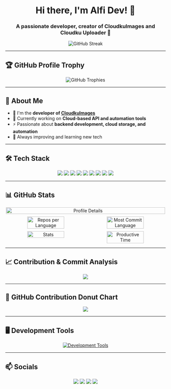 <h1 align="center">Hi there, I'm Alfi Dev! 👋</h1>
<h3 align="center">A passionate developer, creator of CloudkuImages and Cloudku Uploader 🚀</h3>

<p align="center">
  <img src="https://github-readme-streak-stats.herokuapp.com/?user=AlfiCloud&theme=radical" alt="GitHub Streak" />
</p>

---

## 🏆 GitHub Profile Trophy
<div align="center">
    <img src="https://github-profile-trophy.vercel.app/?username=AlfiCloud&theme=dracula&row=2&column=3&margin-w=8&margin-h=8&no-frame=true&no-bg=true" alt="GitHub Trophies">
</div>

---

## 🚀 About Me
- 🔭 I'm the **developer of [CloudkuImages](https://cloudkuimages.com)**
- 🌱 Currently working on **Cloud-based API and automation tools**
- ⚡ Passionate about **backend development, cloud storage, and automation**
- 🎯 Always improving and learning new tech

---

## 🛠️ Tech Stack
<p align="center">
  <img src="https://img.shields.io/badge/HTML5-%23E34F26.svg?style=for-the-badge&logo=html5&logoColor=white" />
  <img src="https://img.shields.io/badge/CSS3-%231572B6.svg?style=for-the-badge&logo=css3&logoColor=white" />
  <img src="https://img.shields.io/badge/TailwindCSS-%2306B6D4.svg?style=for-the-badge&logo=tailwindcss&logoColor=white" />
  <img src="https://img.shields.io/badge/PHP-%23777BB4.svg?style=for-the-badge&logo=php&logoColor=white" />
  <img src="https://img.shields.io/badge/Node.js-%23339933.svg?style=for-the-badge&logo=node.js&logoColor=white" />
  <img src="https://img.shields.io/badge/Python-%233776AB.svg?style=for-the-badge&logo=python&logoColor=white" />
  <img src="https://img.shields.io/badge/Express.js-000000?style=for-the-badge&logo=express&logoColor=white"/>
  <img src="https://img.shields.io/badge/MongoDB-47A248?style=for-the-badge&logo=mongodb&logoColor=white" />
  <img src="https://img.shields.io/badge/MySQL-005C84?style=for-the-badge&logo=mysql&logoColor=white" />
</p>

---

## 📊 GitHub Stats
<div align="center" style="display: flex; flex-wrap: wrap; justify-content: center; gap: 8px;">
    <img src="http://github-profile-summary-cards.vercel.app/api/cards/profile-details?username=AlfiCloud&theme=2077" alt="Profile Details" style="width: 100%; max-width: 500px;">
    <img src="http://github-profile-summary-cards.vercel.app/api/cards/repos-per-language?username=AlfiCloud&theme=2077" alt="Repos per Language" style="width: 48%; max-width: 300px;">
    <img src="http://github-profile-summary-cards.vercel.app/api/cards/most-commit-language?username=AlfiCloud&theme=2077" alt="Most Commit Language" style="width: 48%; max-width: 300px;">
    <img src="http://github-profile-summary-cards.vercel.app/api/cards/stats?username=AlfiCloud&theme=2077" alt="Stats" style="width: 48%; max-width: 300px;">
    <img src="http://github-profile-summary-cards.vercel.app/api/cards/productive-time?username=AlfiCloud&theme=2077&utcOffset=8" alt="Productive Time" style="width: 48%; max-width: 300px;">
</div>

---

## 📈 Contribution & Commit Analysis
<p align="center">
  <img src="https://github-readme-activity-graph.vercel.app/graph?username=AlfiCloud&theme=radical" />
</p>

---

## 🍩 GitHub Contribution Donut Chart
<p align="center">
  <img src="https://github-contributor-stats.vercel.app/api?username=AlfiCloud&theme=radical&combine_all_yearly_contributions=true&chart_type=donut" />
</p>

---

## 🖥️ Development Tools
<p align="center">
  <a href="https://github.com/AlfiCloud">
    <img src="https://github-widgetbox.vercel.app/api/skills?software=linux,windows,vscode&theme=nautilus" alt="Development Tools" />
  </a>
</p>

---

## 📫 Socials
<p align="center">
  <a href="https://github.com/AlfiCloud"><img src="https://img.shields.io/badge/GitHub-%23181717.svg?style=for-the-badge&logo=github&logoColor=white" /></a>
  <a href="https://cloudkuimages.com"><img src="https://img.shields.io/badge/CloudkuImages-%23000000.svg?style=for-the-badge&logo=cloudflare&logoColor=white" /></a>
  <a href="https://wa.me/6287831816747"><img src="https://img.shields.io/badge/WhatsApp-%23000000.svg?logo=WhatsApp&logoColor=white" /></a>
  <a href="https://www.whatsapp.com/channel/0029VasizxI47XeE2iiave0u"><img src="https://img.shields.io/badge/WhatsApp%20Channel-%23000000.svg?logo=WhatsApp&logoColor=white" /></a>
</p>
